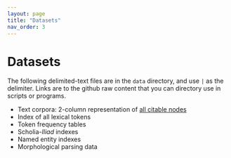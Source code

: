 ```yaml
---
layout: page
title: "Datasets"
nav_order: 3
---
```



# Datasets

The following delimited-text files are in the `data` directory, and use `|` as the delimiter.  Links are to the github raw content that you can directory use in scripts or programs.

- Text corpora:   2-column representation of [all citable nodes](https://raw.githubusercontent.com/hmteditors/composite-summer21/main/data/s21corpus-normed.cex)
- Index of all lexical tokens
- Token frequency tables
- Scholia-*Iliad* indexes
- Named entity indexes
- Morphological parsing data